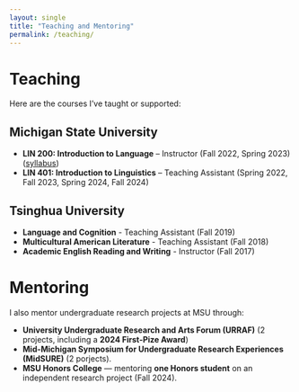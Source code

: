 ```yaml
---
layout: single
title: "Teaching and Mentoring"
permalink: /teaching/
---
```

# Teaching

Here are the courses I’ve taught or supported:

## Michigan State University
- **LIN 200: Introduction to Language** – Instructor (Fall 2022, Spring 2023) ([syllabus](http://jingyingx.github.io/LIN200-Fall22MW-001-syllabus.pdf))
- **LIN 401: Introduction to Linguistics** – Teaching Assistant (Spring 2022, Fall 2023, Spring 2024, Fall 2024)

## Tsinghua University 
- **Language and Cognition** - Teaching Assistant (Fall 2019)
- **Multicultural American Literature** - Teaching Assistant (Fall 2018)
- **Academic English Reading and Writing** - Instructor (Fall 2017)

# Mentoring
I also mentor undergraduate research projects at MSU through: 
- **University Undergraduate Research and Arts Forum (URRAF)** (2 projects, including a **2024 First-Pize Award**)
- **Mid-Michigan Symposium for Undergraduate Research Experiences (MidSURE)** (2 porjects).
- **MSU Honors College** — mentoring **one Honors student** on an independent research project (Fall 2024).


